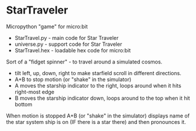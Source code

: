 # StarTraveler
Micropython "game" for micro:bit


* StarTravel.py - main code for Star Traveler
* universe.py - support code for Star Traveler
* StarTravel.hex - loadable hex code for micro:bit

Sort of a "fidget spinner" - to travel around a simulated cosmos.

* tilt left, up, down, right to make starfield scroll in different directions.
* A+B to stop motion (or "shake" in the simulator)
* A moves the starship indicator to the right, loops around when it hits right-most edge
* B moves the starship indicator down, loops around to the top when it hit bottom

When motion is stopped A+B (or "shake" in the simulator) displays name of the star system ship is on (IF there is a star there) and then pronounces it.
